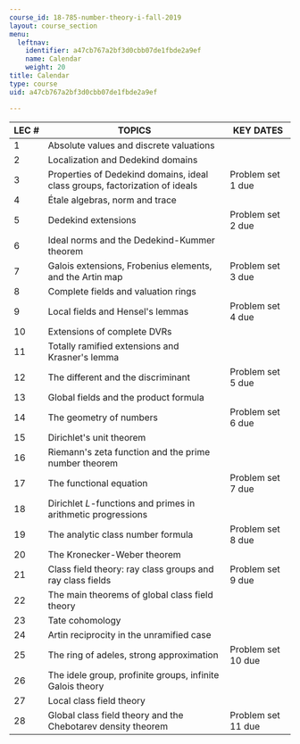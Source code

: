 ```yaml
---
course_id: 18-785-number-theory-i-fall-2019
layout: course_section
menu:
  leftnav:
    identifier: a47cb767a2bf3d0cbb07de1fbde2a9ef
    name: Calendar
    weight: 20
title: Calendar
type: course
uid: a47cb767a2bf3d0cbb07de1fbde2a9ef

---
```


| LEC # | TOPICS | KEY DATES |
| --- | --- | --- |
| 1 | Absolute values and discrete valuations | &nbsp; |
| 2 | Localization and Dedekind domains | &nbsp; |
| 3 | Properties of Dedekind domains, ideal class groups, factorization of ideals | Problem set 1 due |
| 4 | Étale algebras, norm and trace | &nbsp; |
| 5 | Dedekind extensions | Problem set 2 due |
| 6 | Ideal norms and the Dedekind-Kummer theorem | &nbsp; |
| 7 | Galois extensions, Frobenius elements, and the Artin map | Problem set 3 due |
| 8 | Complete fields and valuation rings | &nbsp; |
| 9 | Local fields and Hensel's lemmas | Problem set 4 due |
| 10 | Extensions of complete DVRs | &nbsp; |
| 11 | Totally ramified extensions and Krasner's lemma | &nbsp; |
| 12 | The different and the discriminant | Problem set 5 due |
| 13 | Global fields and the product formula | &nbsp; |
| 14 | The geometry of numbers | Problem set 6 due |
| 15 | Dirichlet's unit theorem | &nbsp; |
| 16 | Riemann's zeta function and the prime number theorem | &nbsp; |
| 17 | The functional equation | Problem set 7 due |
| 18 | Dirichlet _L_\-functions and primes in arithmetic progressions | &nbsp; |
| 19 | The analytic class number formula | Problem set 8 due |
| 20 | The Kronecker-Weber theorem | &nbsp; |
| 21 | Class field theory: ray class groups and ray class fields | Problem set 9 due |
| 22 | The main theorems of global class field theory | &nbsp; |
| 23 | Tate cohomology | &nbsp; |
| 24 | Artin reciprocity in the unramified case | &nbsp; |
| 25 | The ring of adeles, strong approximation | Problem set 10 due |
| 26 | The idele group, profinite groups, infinite Galois theory | &nbsp; |
| 27 | Local class field theory | &nbsp; |
| 28 | Global class field theory and the Chebotarev density theorem | Problem set 11 due